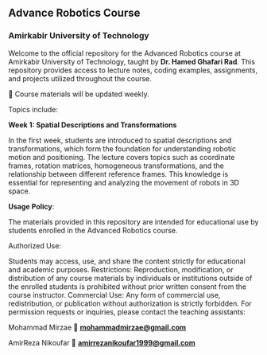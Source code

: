 ## **Advance Robotics Course**  
### **Amirkabir University of Technology**  
Welcome to the official repository for the Advanced Robotics course at Amirkabir University of Technology, taught by **Dr. Hamed Ghafari Rad**. This repository provides access to lecture notes, coding examples, assignments, and projects utilized throughout the course.

📌 Course materials will be updated weekly.

Topics include:

**Week 1: Spatial Descriptions and Transformations**

In the first week, students are introduced to spatial descriptions and transformations, which form the foundation for understanding robotic motion and positioning. The lecture covers topics such as coordinate frames, rotation matrices, homogeneous transformations, and the relationship between different reference frames. This knowledge is essential for representing and analyzing the movement of robots in 3D space.


**Usage Policy**:

The materials provided in this repository are intended for educational use by students enrolled in the Advanced Robotics course.

Authorized Use:

Students may access, use, and share the content strictly for educational and academic purposes.
Restrictions: Reproduction, modification, or distribution of any course materials by individuals or institutions outside of the enrolled students is prohibited without prior written consent from the course instructor.
Commercial Use: Any form of commercial use, redistribution, or publication without authorization is strictly forbidden.
For permission requests or inquiries, please contact the teaching assistants:

Mohammad Mirzae
📧 **mohammadmirzae@gmail.com**

AmirReza Nikoufar
📧 **amirrezanikoufar1999@gmail.com**  


  

